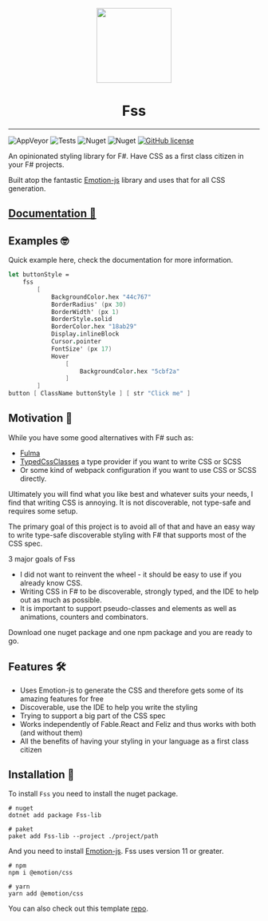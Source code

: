 
<p align="center">
    <img src="https://github.com/Bjorn-Strom/FSS/raw/master/logo.png" width="150px" />
    <h1 align="center">Fss</h1>
</p>

<hr>

![AppVeyor](https://img.shields.io/appveyor/build/bjorn-strom/FSS?style=for-the-badge&logo=appveyor) ![Tests](https://img.shields.io/badge/TESTS-2107-9cf?style=for-the-badge) ![Nuget](https://img.shields.io/nuget/v/fss-lib?style=for-the-badge&logo=nuget) ![Nuget](https://img.shields.io/nuget/dt/fss-lib?style=for-the-badge&logo=nuget) [![GitHub license](https://img.shields.io/github/license/Bjorn-Strom/FSS?style=for-the-badge)](https://github.com/Bjorn-Strom/FSS/blob/master/LICENSE.md)

An opinionated styling library for F#.
Have CSS as a first class citizen in your F# projects.

Built atop the fantastic [Emotion-js](https://github.com/emotion-js/emotion) library and uses that for all CSS generation.

## [Documentation 📖](https://bjorn-strom.github.io/FSS/)

## Examples 🤓
Quick example here, check the documentation for more information.
```fsharp
let buttonStyle =
    fss
        [
            BackgroundColor.hex "44c767"
            BorderRadius' (px 30)
            BorderWidth' (px 1)
            BorderStyle.solid
            BorderColor.hex "18ab29"
            Display.inlineBlock
            Cursor.pointer
            FontSize' (px 17)
            Hover
                [
                    BackgroundColor.hex "5cbf2a"
                ]
        ]
button [ ClassName buttonStyle ] [ str "Click me" ]
```

## Motivation 🤔
While you have some good alternatives with F# such as:
- [Fulma](https://fulma.github.io/Fulma/)
- [TypedCssClasses](https://github.com/zanaptak/TypedCssClasses) a type provider if you want to write CSS or SCSS
- Or some kind of webpack configuration if you want to use CSS or SCSS directly.

Ultimately you will find what you like best and whatever suits your needs, I find that writing CSS is annoying.
It is not discoverable, not type-safe and requires some setup.

The primary goal of this project is to avoid all of that and have an easy way to write type-safe discoverable styling with F# that supports most of the CSS spec.

3 major goals of Fss
- I did not want to reinvent the wheel - it should be easy to use if you already know CSS.
- Writing CSS in F# to be discoverable, strongly typed, and the IDE to help out as much as possible.
- It is important to support pseudo-classes and elements as well as animations, counters and combinators.

Download one nuget package and one npm package and you are ready to go.

## Features 🛠
- Uses Emotion-js to generate the CSS and therefore gets some of its amazing features for free
- Discoverable, use the IDE to help you write the styling
- Trying to support a big part of the CSS spec
- Works independently of Fable.React and Feliz and thus works with both (and without them)
- All the benefits of having your styling in your language as a first class citizen

## Installation 💾
To install `Fss` you need to install the nuget package.
```
# nuget
dotnet add package Fss-lib

# paket
paket add Fss-lib --project ./project/path
```

And you need to install [Emotion-js](https://github.com/emotion-js/emotion).
Fss uses version 11 or greater.
```
# npm
npm i @emotion/css

# yarn
yarn add @emotion/css
```


You can also check out this template [repo](https://github.com/Bjorn-Strom/elmish-fss-template).




